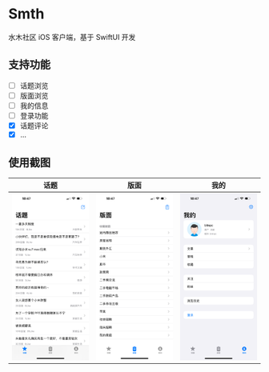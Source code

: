 # Smth
水木社区 iOS 客户端，基于 SwiftUI 开发

## 支持功能
- [ ] 话题浏览
- [ ] 版面浏览
- [ ] 我的信息
- [ ] 登录功能
- [x] 话题评论
- [x] ...

## 使用截图
|话题|版面|我的|
|---|---|----|
|![tab_topic](./Snapshots/tab_topic.PNG)|![tab_section](./Snapshots/tab_section.PNG)|![tab_mine](./Snapshots/tab_mine.PNG)

